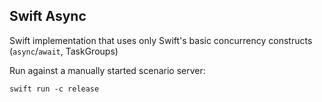 Swift Async
-----------

Swift implementation that uses only Swift's basic concurrency constructs (`async`/`await`, TaskGroups)

Run against a manually started scenario server:
```
swift run -c release
```

